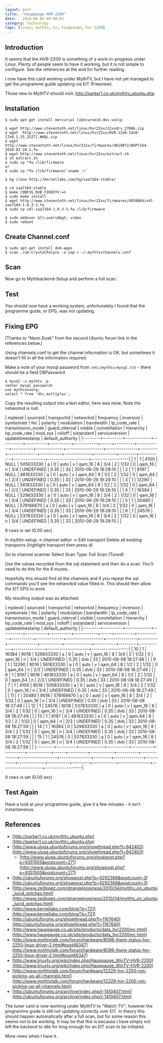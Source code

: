 ```yaml
---
layout: post
title:  "Hauppauge HVR-2200"
date:   2010-08-04 00:00:03
category: technology
tags: [linux, mythtv, tv, hauppauge, hvr-2200]
---
```


## Introduction

It seems that the HVR-2200 is something of a work-in-progress under Linux.  Plenty of people seem to have it working, but it is not simple to configure.  See the references at the end for further reading.  

I now have this card working under MythTV, but I have not yet managed to get the programme guide updating via EIT (Freeview).

<!--more-->

Those new to MythTV should visit: <http://parker1.co.uk/mythtv_ubuntu.php>

## Installation

    $ sudo apt-get install mercurial libncurses5-dev unzip

    $ wget http://www.steventoth.net/linux/hvr22xx/22xxdrv_27086.zip
    $ wget  http://www.steventoth.net/linux/hvr22xx/HVR-12x0-14x0-17x0_1_25_25271_WHQL.zip
    $ wget http://www.steventoth.net/linux/hvr22xx/firmwares/4019072/NXP7164-2010-03-10.1.fw
    $ wget http://www.steventoth.net/linux/hvr22xx/extract.sh
    $ sh extract.sh
    $ sudo cp *fw /lib/firmware
    or
    $ sudo cp *fw /lib/firmware/`uname -r`

    $ hg clone http://kernellabs.com/hg/saa7164-stable/

    $ cd saa7164-stable
    $ make CONFIG_DVB_FIREDTV:=n
    $ sudo make install
    $ wget http://www.steventoth.net/linux/hvr22xx/firmwares/4038864/v4l-saa7164-1.0.3-3.fw 
    $ sudo cp v4l-saa7164-1.0.3-3.fw /lib/firmware

    $ sudo adduser &lt;userid&gt; video
    $ sudo reboot

## Create Channel.conf

    $ sudo apt-get install dvb-apps
    $ scan ./uk-CrystalPalace -o zap > ~/.mythtv/channels.conf

## Scan

Now go to Mythbackend-Setup and perform a full scan.

## Test

You should now have a working system, unfortunately I found that the programme guide, or EPG, was not updating.

## Fixing EPG

(Thanks to "Neon Dusk" from the second Ubuntu forum link in the references below.)

Using channels.conf to get the channel information is OK, but sometimes it doesn't fill in all the information required.

Make a note of your mysql password from `/etc/mythtv/mysql.txt` - there should be a field DBPassword

    $ mysql -u mythtv -p
    <enter mysql password>
    use mythconverg;
    select * from `dtv_multiplex`;

Copy the resulting output into a text editor, here was mine.  Note the networkid is null.

| mplexid | sourceid | transportid | networkid | frequency | inversion | symbolrate | fec  | polarity | modulation | bandwidth | lp_code_rate | transmission_mode | guard_interval | visible | constellation | hierarchy | hp_code_rate | mod_sys   | rolloff | sistandard | serviceversion | updatetimestamp     | default_authority |
|---------+----------+-------------+-----------+-----------+-----------+------------+------+----------+------------+-----------+--------------+-------------------+----------------+---------+---------------+-----------+--------------+-----------+---------+------------+----------------+---------------------+-------------------|
| 1       | 1        | 4100        | NULL      | 505833330 | a         | 0          | auto | v        | qam_16     | 8         | 3/4          | 2                 | 1/32           | 0       | qam_16        | n         | 3/4          | UNDEFINED | 0.35    |            | 33             | 2010-06-29 19:28:10 |                   |
| 2       | 1        | 8197        | NULL      | 481833330 | a         | 0          | auto | v        | qam_64     | 8         | 1/2          | 2                 | 1/32           | 0       | qam_64        | n         | 2/3          | UNDEFINED | 0.35    |            | 33             | 2010-06-29 19:28:10 |                   |
| 3       | 1        | 12290       | NULL      | 561833330 | a         | 0          | auto | v        | qam_64     | 8         | 1/2          | 2                 | 1/32           | 0       | qam_64        | n         | 2/3          | UNDEFINED | 0.35    |            | 33             | 2010-06-29 19:28:10 |                   |
| 4       | 1        | 16384       | NULL      | 529833330 | a         | 0          | auto | v        | qam_16     | 8         | 3/4          | 2                 | 1/32           | 0       | qam_16        | n         | 3/4          | UNDEFINED | 0.35    |            | 33             | 2010-06-29 19:28:10 |                   |
| 5       | 1        | 20480       | NULL      | 578166670 | a         | 0          | auto | v        | qam_16     | 8         | 3/4          | 2                 | 1/32           | 0       | qam_16        | n         | 3/4          | UNDEFINED | 0.35    |            | 33             | 2010-06-29 19:28:10 |                   |
| 6       | 1        | 24576       | NULL      | 537833330 | a         | 0          | auto | v        | qam_16     | 8         | 3/4          | 2                 | 1/32           | 0       | qam_16        | n         | 3/4          | UNDEFINED | 0.35    |            | 33             | 2010-06-29 19:28:10 |                   |

6 rows in set (0.00 sec)

In mythtv-setup -> channel editor -> Edit transport
Delete all existing transports (highlight transport then press d)

Go to channel scanner
Select Scan Type: Full Scan (Tuned)

Use the values recorded from the sql statement and then do a scan. You'll need to do this for the 6 muxes.

Hopefully this should find all the channels and if you repeat the sql commands you'll see the networkid value filled in. This should then allow the EIT EPG to work

My resulting output was as attached:

| mplexid | sourceid | transportid | networkid | frequency | inversion | symbolrate | fec  | polarity | modulation | bandwidth | lp_code_rate | transmission_mode | guard_interval | visible | constellation | hierarchy | hp_code_rate | mod_sys   | rolloff | sistandard | serviceversion | updatetimestamp     | default_authority |
|---------+----------+-------------+-----------+-----------+-----------+------------+------+----------+------------+-----------+--------------+-------------------+----------------+---------+---------------+-----------+--------------+-----------+---------+------------+----------------+---------------------+-------------------|
| 10      | 1        | 16384       | 9018      | 529833330 | a         | 0          | auto | v        | qam_16     | 8         | 3/4          | 2                 | 1/32           | 0       | qam_16        | n         | 3/4          | UNDEFINED | 0.35    | dvb        | 33             | 2010-08-08 18:27:49 |                   |
| 9       | 1        | 12290       | 9018      | 561833330 | a         | 0          | auto | v        | qam_64     | 8         | 1/2          | 2                 | 1/32           | 0       | qam_64        | n         | 2/3          | UNDEFINED | 0.35    | dvb        | 33             | 2010-08-08 18:27:49 |                   |
| 8       | 1        | 8197        | 9018      | 481833330 | a         | 0          | auto | v        | qam_64     | 8         | 1/2          | 2                 | 1/32           | 0       | qam_64        | n         | 2/3          | UNDEFINED | 0.35    | dvb        | 33             | 2010-08-08 18:27:49 |                   |
| 7       | 1        | 4100        | 9018      | 505833330 | a         | 0          | auto | v        | qam_16     | 8         | 3/4          | 2                 | 1/32           | 0       | qam_16        | n         | 3/4          | UNDEFINED | 0.35    | dvb        | 33             | 2010-08-08 18:27:49 |                   |
| 11      | 1        | 20480       | 9018      | 578166670 | a         | 0          | auto | v        | qam_16     | 8         | 3/4          | 2                 | 1/32           | 0       | qam_16        | n         | 3/4          | UNDEFINED | 0.35    | dvb        | 33             | 2010-08-08 18:27:49 |                   |
| 12      | 1        | 24576       | 9018      | 537833330 | a         | 0          | auto | v        | qam_16     | 8         | 3/4          | 2                 | 1/32           | 0       | qam_16        | n         | 3/4          | UNDEFINED | 0.35    | dvb        | 33             | 2010-08-08 18:27:49 |                   |
| 13      | 1        | 8197        | 0         | 481833330 | a         | 0          | auto | v        | qam_64     | 8         | 1/2          | 2                 | 1/32           | 0       | qam_64        | n         | 2/3          | UNDEFINED | 0.35    | dvb        | 33             | 2010-08-08 18:27:59 |                   |
| 14      | 1        | 16384       | 0         | 529833330 | a         | 0          | auto | v        | qam_16     | 8         | 3/4          | 2                 | 1/32           | 0       | qam_16        | n         | 3/4          | UNDEFINED | 0.35    | dvb        | 33             | 2010-08-08 18:27:59 |                   |
| 15      | 1        | 24576       | 0         | 537833330 | a         | 0          | auto | v        | qam_16     | 8         | 3/4          | 2                 | 1/32           | 0       | qam_16        | n         | 3/4          | UNDEFINED | 0.35    | dvb        | 33             | 2010-08-08 18:27:59 |                   |
|---------+----------+-------------+-----------+-----------+-----------+------------+------+----------+------------+-----------+--------------+-------------------+----------------+---------+---------------+-----------+--------------+-----------+---------+------------+----------------+---------------------+-------------------|

9 rows in set (0.00 sec)

## Test Again

Have a look at your programme guide, give it a few minutes - it isn't instantaneous.

## References

   * [http://parker1.co.uk/mythtv_ubuntu.php](http://parker1.co.uk/mythtv_ubuntu.php)
   * [http://www.uluga.ubuntuforums.org/showthread.php?t=942403](http://www.uluga.ubuntuforums.org/showthread.php?t=942403)
      * [http://www.uluga.ubuntuforums.org/showpost.php?p=9351505&postcount=271](http://www.uluga.ubuntuforums.org/showpost.php?p=9351505&postcount=271)
   * [http://ubuntuforums.org/showpost.php?p=9292366&postcount=3](http://ubuntuforums.org/showpost.php?p=9292366&postcount=3)
   * [http://www.zedlopez.com/strangeloopiness/2010/04/mythtv_on_ubuntu_lucid_gotchas.html](http://www.zedlopez.com/strangeloopiness/2010/04/mythtv_on_ubuntu_lucid_gotchas.html)
   * [http://www.kernellabs.com/blog/?p=721](http://www.kernellabs.com/blog/?p=721)
   * [http://ubuntuforums.org/showthread.php?t=1167640](http://ubuntuforums.org/showthread.php?t=1167640)
   * [http://www.hauppauge.co.uk/site/products/data_hvr2200mc.html](http://www.hauppauge.co.uk/site/products/data_hvr2200mc.html)
   * [http://www.mythtvtalk.com/forum/hardware/8096-there-status-hvr-2250-linux-driver-2.html#post46347](http://www.mythtvtalk.com/forum/hardware/8096-there-status-hvr-2250-linux-driver-2.html#post46347)
   * [http://www.linuxtv.org/wiki/index.php/Hauppauge_WinTV-HVR-2200](http://www.linuxtv.org/wiki/index.php/Hauppauge_WinTV-HVR-2200)
   * [http://www.mythtvtalk.com/forum/hardware/12229-hvr-2200-not-picking-up-all-channels.html](http://www.mythtvtalk.com/forum/hardware/12229-hvr-2200-not-picking-up-all-channels.html)
   * [http://ubuntuforums.org/archive/index.php/t-1410407.html](http://ubuntuforums.org/archive/index.php/t-1410407.html)

The tuner card is now working under MythTV to "Watch TV"; however the programme guide is still not updating correctly over EIT.  In theory this should happen automatically after a full scan, but for some reason this seems not to be working.  It may be that this is because I have simply not left the backend to idle for long enough for an EIT scan to be initiated.

More news when I have it.

